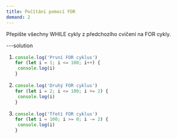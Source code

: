 ```yaml
---
title: Počítání pomocí FOR
demand: 2
---
```


Přepište všechny WHILE cykly z předchozího cvičení na FOR cykly.

---solution

1. ```js
   console.log('První FOR cyklus')
   for (let i = 1; i <= 100; i++) {
   	console.log(i)
   }
   ```
1. ```js
   console.log('Druhý FOR cyklus')
   for (let i = 2; i <= 100; i += 2) {
   	console.log(i)
   }
   ```
1. ```js
   console.log('Třetí FOR cyklus')
   for (let i = 100; i >= 0; i -= 2) {
   	console.log(i)
   }
   ```
